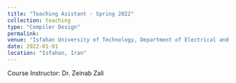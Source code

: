 ```yaml
---
title: "Teaching Asistant - Spring 2022"
collection: teaching
type: "Compiler Design"
permalink:
venue: "Isfahan University of Technology, Department of Electrical and Computer Engineering"
date: 2022-01-01
location: "Isfahan, Iran"
---
```


Course Instructor: Dr. Zeinab Zali
